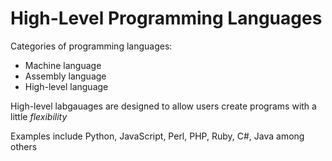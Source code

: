 # High-Level Programming Languages

Categories of programming languages:
* Machine language
* Assembly language
* High-level language

High-level labgauages are designed to allow users create programs with a little _flexibility_

Examples include Python, JavaScript, Perl, PHP, Ruby, C#, Java among others
